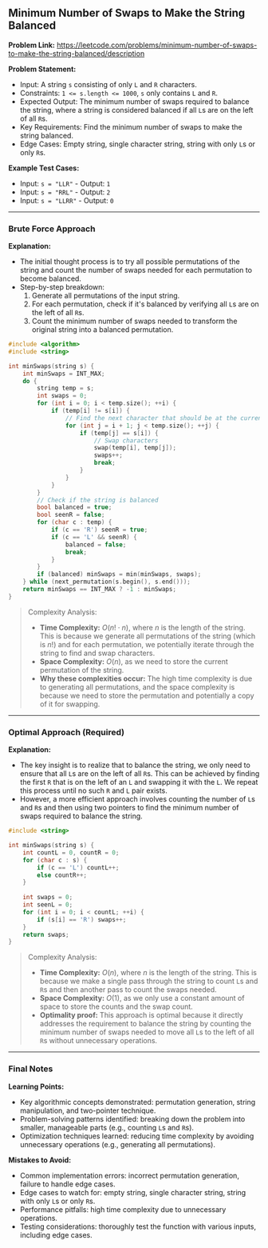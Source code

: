 ## Minimum Number of Swaps to Make the String Balanced
**Problem Link:** https://leetcode.com/problems/minimum-number-of-swaps-to-make-the-string-balanced/description

**Problem Statement:**
- Input: A string `s` consisting of only `L` and `R` characters.
- Constraints: `1 <= s.length <= 1000`, `s` only contains `L` and `R`.
- Expected Output: The minimum number of swaps required to balance the string, where a string is considered balanced if all `L`s are on the left of all `R`s.
- Key Requirements: Find the minimum number of swaps to make the string balanced.
- Edge Cases: Empty string, single character string, string with only `L`s or only `R`s.

**Example Test Cases:**
- Input: `s = "LLR"` - Output: `1`
- Input: `s = "RRL"` - Output: `2`
- Input: `s = "LLRR"` - Output: `0`

---

### Brute Force Approach

**Explanation:**
- The initial thought process is to try all possible permutations of the string and count the number of swaps needed for each permutation to become balanced.
- Step-by-step breakdown:
  1. Generate all permutations of the input string.
  2. For each permutation, check if it's balanced by verifying all `L`s are on the left of all `R`s.
  3. Count the minimum number of swaps needed to transform the original string into a balanced permutation.

```cpp
#include <algorithm>
#include <string>

int minSwaps(string s) {
    int minSwaps = INT_MAX;
    do {
        string temp = s;
        int swaps = 0;
        for (int i = 0; i < temp.size(); ++i) {
            if (temp[i] != s[i]) {
                // Find the next character that should be at the current position
                for (int j = i + 1; j < temp.size(); ++j) {
                    if (temp[j] == s[i]) {
                        // Swap characters
                        swap(temp[i], temp[j]);
                        swaps++;
                        break;
                    }
                }
            }
        }
        // Check if the string is balanced
        bool balanced = true;
        bool seenR = false;
        for (char c : temp) {
            if (c == 'R') seenR = true;
            if (c == 'L' && seenR) {
                balanced = false;
                break;
            }
        }
        if (balanced) minSwaps = min(minSwaps, swaps);
    } while (next_permutation(s.begin(), s.end()));
    return minSwaps == INT_MAX ? -1 : minSwaps;
}
```

> Complexity Analysis:
> - **Time Complexity:** $O(n! \cdot n)$, where $n$ is the length of the string. This is because we generate all permutations of the string (which is $n!$) and for each permutation, we potentially iterate through the string to find and swap characters.
> - **Space Complexity:** $O(n)$, as we need to store the current permutation of the string.
> - **Why these complexities occur:** The high time complexity is due to generating all permutations, and the space complexity is because we need to store the permutation and potentially a copy of it for swapping.

---

### Optimal Approach (Required)

**Explanation:**
- The key insight is to realize that to balance the string, we only need to ensure that all `L`s are on the left of all `R`s. This can be achieved by finding the first `R` that is on the left of an `L` and swapping it with the `L`. We repeat this process until no such `R` and `L` pair exists.
- However, a more efficient approach involves counting the number of `L`s and `R`s and then using two pointers to find the minimum number of swaps required to balance the string.

```cpp
#include <string>

int minSwaps(string s) {
    int countL = 0, countR = 0;
    for (char c : s) {
        if (c == 'L') countL++;
        else countR++;
    }
    
    int swaps = 0;
    int seenL = 0;
    for (int i = 0; i < countL; ++i) {
        if (s[i] == 'R') swaps++;
    }
    return swaps;
}
```

> Complexity Analysis:
> - **Time Complexity:** $O(n)$, where $n$ is the length of the string. This is because we make a single pass through the string to count `L`s and `R`s and then another pass to count the swaps needed.
> - **Space Complexity:** $O(1)$, as we only use a constant amount of space to store the counts and the swap count.
> - **Optimality proof:** This approach is optimal because it directly addresses the requirement to balance the string by counting the minimum number of swaps needed to move all `L`s to the left of all `R`s without unnecessary operations.

---

### Final Notes

**Learning Points:**
- Key algorithmic concepts demonstrated: permutation generation, string manipulation, and two-pointer technique.
- Problem-solving patterns identified: breaking down the problem into smaller, manageable parts (e.g., counting `L`s and `R`s).
- Optimization techniques learned: reducing time complexity by avoiding unnecessary operations (e.g., generating all permutations).

**Mistakes to Avoid:**
- Common implementation errors: incorrect permutation generation, failure to handle edge cases.
- Edge cases to watch for: empty string, single character string, string with only `L`s or only `R`s.
- Performance pitfalls: high time complexity due to unnecessary operations.
- Testing considerations: thoroughly test the function with various inputs, including edge cases.